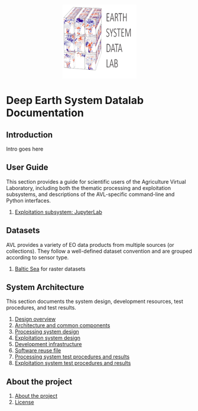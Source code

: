 <p align="center">
    <img src="img/logo.png" alt="DeepESDL Logo" style="height: 200px; width:200px;"/>
</p>

# Deep Earth System Datalab Documentation

## Introduction

Intro goes here



## User Guide

This section provides a guide for scientific users of the Agriculture Virtual
Laboratory, including both the thematic processing and exploitation subsystems,
and descriptions of the AVL-specific command-line and Python interfaces.

1.  [Exploitation subsystem: JupyterLab](guide/user-guide.md)


## Datasets

AVL provides a variety of EO data products from multiple sources (or
collections). They follow a well-defined dataset convention and are grouped
according to sensor type.

1.  [Baltic Sea](datasets/baltic-sea.md) for raster datasets


## System Architecture

This section documents the system design, development resources, test
procedures, and test results.

1.  [Design overview](design/index.md)
2.  [Architecture and common components](design/common.md)
3.  [Processing system design](design/processing/index.md)
4.  [Exploitation system design](design/exploitation/index.md)
5.  [Development infrastructure](design/development.md)
6.  [Software reuse file](design/reuse.md)
7.  [Processing system test procedures and results](design/testing/processing.md)
8.  [Exploitation system test procedures and results](design/testing/exploitation.md)

## About the project

1.  [About the project](about/index.md)
2.  [License](about/license.md)